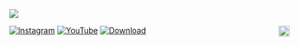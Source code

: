 <img src="https://github.com/user-attachments/assets/349b6797-ac3b-4a1e-8411-49acadd3e530">
<p>
    <a href="https://www.instagram.com/getcued/"><img src="https://img.shields.io/badge/Instagram-%23E4405F.svg?logo=Instagram&logoColor=white" alt="Instagram"></a>
    <a href="https://www.youtube.com/@GetCue"><img src="https://img.shields.io/badge/YouTube-%23FF0000.svg?logo=YouTube&logoColor=white" alt="YouTube"></a>
    <a href="https://chromewebstore.google.com/"><img src="https://img.shields.io/badge/Download-4285F4?logo=GoogleChrome&logoColor=white" alt="Download"></a>
    <img align="right" height="20px" alt="Powered by Google Gemini" src="https://github.com/NobiDevs/WordWise/assets/67208310/e80be5ab-9d70-4e12-9558-33a7e827f828">
</p>


<!-- <p align="center">an extension to make browsing easier.</p>
&nbsp; -->





